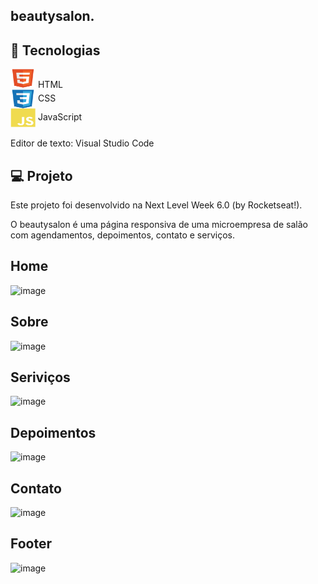 ## beautysalon.


## 🚀 Tecnologias 
<div>
<img  alt="HTML" height="30" width="40" src="https://raw.githubusercontent.com/devicons/devicon/master/icons/html5/html5-original.svg">
 HTML
 <div/>
 <div>
<img align="center" alt="CSS" height="30" width="40" src="https://raw.githubusercontent.com/devicons/devicon/master/icons/css3/css3-original.svg">
CSS 
 <div/>
 <div>
 <img align="center" alt="Js" height="30" width="40" src="https://raw.githubusercontent.com/devicons/devicon/master/icons/javascript/javascript-plain.svg">
 JavaScript 
 <div/>
 <br>
 Editor de texto: Visual Studio Code
 
 ##
  
 ## 💻 Projeto
 <p>
 Este projeto foi desenvolvido na Next Level Week 6.0 (by Rocketseat!).
 <p/>
 <p>
 O beautysalon é uma página responsiva de uma microempresa de salão com agendamentos, depoimentos, contato e serviços.
 <p/>
 
 ## Home
 ![image](https://user-images.githubusercontent.com/102331975/195116914-db0f1c6a-3472-452c-94c4-b7a211fe31ed.png)
 
 ## Sobre
 ![image](https://user-images.githubusercontent.com/102331975/195117153-1e179819-55ff-4213-be75-f3f4861eb4c0.png)
 
 ## Seriviços
 ![image](https://user-images.githubusercontent.com/102331975/195117400-df8ff687-d57f-40a2-9389-80b03049d516.png)

## Depoimentos
![image](https://user-images.githubusercontent.com/102331975/195117630-ba1479b0-be1a-4d77-9d54-b91d00debfc6.png)

## Contato 
![image](https://user-images.githubusercontent.com/102331975/195117755-abb4b0bb-0143-4ddf-be4f-26391c02200a.png)

## Footer 
![image](https://user-images.githubusercontent.com/102331975/195117853-7f879882-8ec1-4671-a3e5-032bfb6d0ab0.png)
